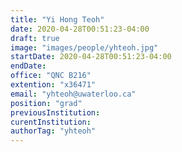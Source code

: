```yaml
---
title: "Yi Hong Teoh"
date: 2020-04-28T00:51:23-04:00
draft: true
image: "images/people/yhteoh.jpg"
startDate: 2020-04-28T00:51:23-04:00
endDate:
office: "QNC B216"
extention: "x36471"
email: "yhteoh@uwaterloo.ca"
position: "grad"
previousInstitution: 
curentInstitution: 
authorTag: "yhteoh"
---
```





